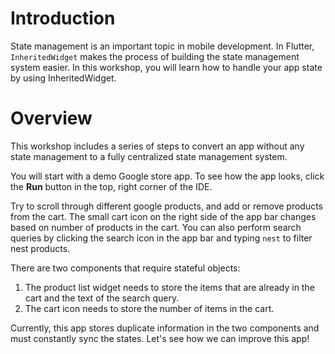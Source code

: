 # Introduction

State management is an important topic in mobile development.
In Flutter, `InheritedWidget` makes the process of building
the state management system easier. In this workshop,
you will learn how to handle your app state by using InheritedWidget.




# Overview

This workshop includes a series of steps to convert an app without
any state management to a fully centralized state management system.

You will start with a demo Google store app. To see how the app looks,
click the **Run** button in the top, right corner of the IDE.

Try to scroll through different google products, and add or remove products from
the cart. The small cart icon on the right side of the app bar changes based on number
of products in the cart. You can also perform search queries by clicking the
search icon in the app bar and typing `nest` to filter nest products.

There are two components that require stateful objects:

1. The product list widget needs to store the items that are already in the cart and the text of the search query.
2. The cart icon needs to store the number of items in the cart.

Currently, this app stores duplicate information in the two components and must constantly sync the states.
Let's see how we can improve this app!
